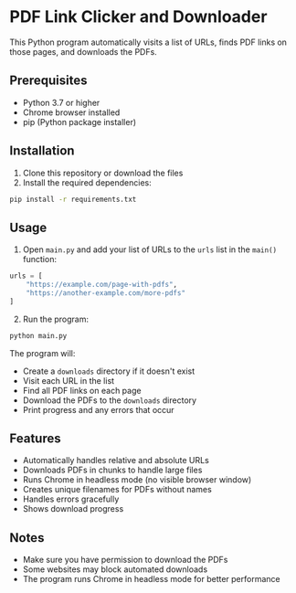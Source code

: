# PDF Link Clicker and Downloader

This Python program automatically visits a list of URLs, finds PDF links on those pages, and downloads the PDFs.

## Prerequisites

- Python 3.7 or higher
- Chrome browser installed
- pip (Python package installer)

## Installation

1. Clone this repository or download the files
2. Install the required dependencies:
```bash
pip install -r requirements.txt
```

## Usage

1. Open `main.py` and add your list of URLs to the `urls` list in the `main()` function:
```python
urls = [
    "https://example.com/page-with-pdfs",
    "https://another-example.com/more-pdfs"
]
```

2. Run the program:
```bash
python main.py
```

The program will:
- Create a `downloads` directory if it doesn't exist
- Visit each URL in the list
- Find all PDF links on each page
- Download the PDFs to the `downloads` directory
- Print progress and any errors that occur

## Features

- Automatically handles relative and absolute URLs
- Downloads PDFs in chunks to handle large files
- Runs Chrome in headless mode (no visible browser window)
- Creates unique filenames for PDFs without names
- Handles errors gracefully
- Shows download progress

## Notes

- Make sure you have permission to download the PDFs
- Some websites may block automated downloads
- The program runs Chrome in headless mode for better performance 
